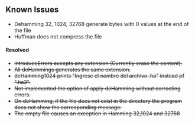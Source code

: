 ## Known Issues
* Dehamming 32, 1024, 32768 generate bytes with 0 values at the end of the file
* Huffman does not compress the file



#### Resolved

* ~~introduceErrors accepts any extension (Currently erase the content).~~
* ~~All deHammings generates the same extension.~~
* ~~deHamming1024 prints "Ingrese el nombre del archivo .ha" instead pf ".ha3".~~
* ~~Not implemented the option of apply deHamming without correcting errors.~~
* ~~On deHamming, if the file does not exist in the directory the program
 does not show the corresponding message.~~
 * ~~The empty file causes an exception in Hamming 32,1024 and 32768~~